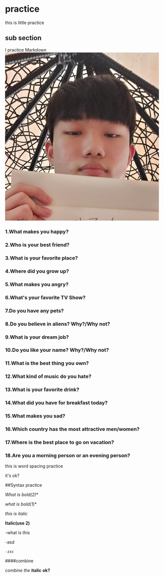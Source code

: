 # practice
this is little practice
## sub section
I practice Markdown
![My photo](https://github.com/junsujang-digipen/practice/blob/first-branch/photo.jpg)
### 1.What makes you happy?
### 2.Who is your best friend?
### 3.What is your favorite place?
### 4.Where did you grow up?
### 5.What makes you angry?
### 6.What's your favorite TV Show?
### 7.Do you have any pets?
### 8.Do you believe in aliens? Why?/Why not?
### 9.What is your dream job?
### 10.Do you like your name? Why?/Why not?
### 11.What is the best thing you own?
### 12.What kind of music do you hate?
### 13.What is your favorite drink?
### 14.What did you have for breakfast today?
### 15.What makes you sad?
### 16.Which country has the most attractive men/women?
### 17.Where is the best place to go on vacation?
### 18.Are you a morning person or an evening person?
this is word spacing practice

it's ok?

##Syntax practice

**What is bold(2*)**

*what is bold(1*)*

_this is italic_

__Italic(use 2)__

-what is this

-asd

	-zxc

####combine

*combine* _the_ __italic__ **ok?**
